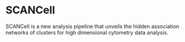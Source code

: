 # SCANCell
SCANCell is a new analysis pipeline that unveils the hidden association networks of clusters for high dimensional cytometry data analysis.

